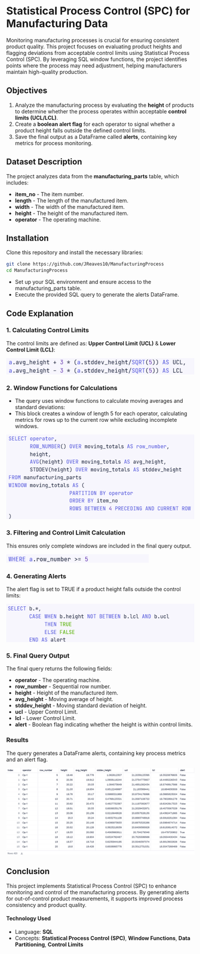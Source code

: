# Statistical Process Control (SPC) for Manufacturing Data

Monitoring manufacturing processes is crucial for ensuring consistent product quality. This project focuses on evaluating product heights and flagging deviations from acceptable control limits using Statistical Process Control (SPC). By leveraging SQL window functions, the project identifies points where the process may need adjustment, helping manufacturers maintain high-quality production.

## Objectives
1. Analyze the manufacturing process by evaluating the **height** of products to determine whether the process operates within acceptable **control limits (UCL/LCL)**.
2. Create a **boolean alert flag** for each operator to signal whether a product height falls outside the defined control limits.
3. Save the final output as a DataFrame called **alerts**, containing key metrics for process monitoring.

## Dataset Description
The project analyzes data from the **manufacturing_parts** table, which includes:
- **item_no** - The item number.
- **length** - The length of the manufactured item.
- **width** - The width of the manufactured item.
- **height** - The height of the manufactured item.
- **operator** - The operating machine.

## Installation
Clone this repository and install the necessary libraries:
```bash
git clone https://github.com/JReaves10/ManufacturingProcess
cd ManufacturingProcess
```
- Set up your SQL environment and ensure access to the manufacturing_parts table.
- Execute the provided SQL query to generate the alerts DataFrame.

## Code Explanation
### 1. Calculating Control Limits
The control limits are defined as: **Upper Control Limit (UCL)** & **Lower Control Limit (LCL)**:

![](first.png)

### 2. Window Functions for Calculations
- The query uses window functions to calculate moving averages and standard deviations:
- This block creates a window of length 5 for each operator, calculating metrics for rows up to the current row while excluding incomplete windows.

![](second.png)

### 3. Filtering and Control Limit Calculation
This ensures only complete windows are included in the final query output.

![](third.png)

### 4. Generating Alerts
The alert flag is set to TRUE if a product height falls outside the control limits:

![](fourth.png)

### 5. Final Query Output
The final query returns the following fields:
- **operator** - The operating machine.
- **row_number** - Sequential row number.
- **height** - Height of the manufactured item.
- **avg_height** - Moving average of height.
- **stddev_height** - Moving standard deviation of height.
- **ucl** - Upper Control Limit.
- **lcl** - Lower Control Limit.
- **alert** - Boolean flag indicating whether the height is within control limits.

### Results
The query generates a DataFrame alerts, containing key process metrics and an alert flag.

![](fifth.png)

## Conclusion
This project implements Statistical Process Control (SPC) to enhance monitoring and control of the manufacturing process. By generating alerts for out-of-control product measurements, it supports improved process consistency and product quality.

#### Technology Used
- Language: **SQL**
- Concepts: **Statistical Process Control (SPC)**, **Window Functions**, **Data Partitioning**, **Control Limits**
